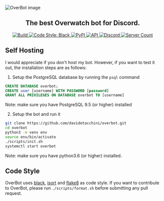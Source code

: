 ![OverBot image](https://cdn.discordapp.com/attachments/646617232931160084/705411294596956293/overbot-banner_copy.png)
<h2 align="center">The best Overwatch bot for Discord.</h2>

<p align="center">
  <a href="https://travis-ci.org/github/davidetacchini/overbot/builds/" traget="_blank">
    <img src="https://travis-ci.com/davidetacchini/overbot.svg?branch=v2.1" alt="Build">
  </a>
  <a href="https://github.com/psf/black" traget="_blank">
    <img alt="Code Style: Black" src="https://img.shields.io/badge/code%20style-black-000000.svg">
  </a>
  <a href="https://pypi.org/project/discord.py/" traget="_blank">
    <img alt="PyPI" src="https://img.shields.io/pypi/v/discord.py?label=discord.py">
  </a>
  <a href="https://ow-api.com/docs/" traget="_blank">
    <img alt="API" src="https://img.shields.io/badge/API-ow--api-orange">
  </a>
  <a href="https://discordapp.com/invite/8g3jnxv" traget="_blank">
  <img alt="Discord" src="https://img.shields.io/discord/550685823784321035"> 
  </a>
  <a href="https://top.gg/bot/547546531666984961" traget="_blank">
    <img src="https://top.gg/api/widget/servers/547546531666984961.svg?noavatar=true" alt="Server Count" />
  </a>
</p>


Self Hosting
------
I would appreciate if you don't host my bot.
However, if you want to test it out, the installation steps are as follows:
1. Setup the PostgreSQL database by running the `psql` command
```sql
CREATE DATABASE overbot;
CREATE user [username] WITH PASSWORD [password]
GRANT ALL PRIVILEGES ON DATABASE overbot TO [username]
```
Note: make sure you have PostgreSQL 9.5 (or higher) installed

2. Setup the bot and run it
```sh
git clone https://github.com/davidetacchini/overbot.git
cd overbot
python3 -m venv env
source env/bin/activate
./scripts/init.sh
systemctl start overbot
```
Note: make sure you have python3.6 (or higher) installed.

Code Style
------
OverBot uses [black](https://pypi.org/project/black/), [isort](https://pypi.org/project/isort/) and [flake8](https://pypi.org/project/flake8/) as code style.
If you want to contribute to OverBot, please run `./scripts/format.sh` before submitting any pull request.


